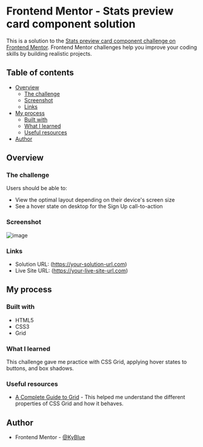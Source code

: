 # Frontend Mentor - Stats preview card component solution

This is a solution to the [Stats preview card component challenge on Frontend Mentor](https://www.frontendmentor.io/challenges/stats-preview-card-component-8JqbgoU62). Frontend Mentor challenges help you improve your coding skills by building realistic projects. 

## Table of contents

- [Overview](#overview)
  - [The challenge](#the-challenge)
  - [Screenshot](#screenshot)
  - [Links](#links)
- [My process](#my-process)
  - [Built with](#built-with)
  - [What I learned](#what-i-learned)
  - [Useful resources](#useful-resources)
- [Author](#author)

## Overview

### The challenge

Users should be able to:

- View the optimal layout depending on their device's screen size
- See a hover state on desktop for the Sign Up call-to-action

### Screenshot

![image](https://user-images.githubusercontent.com/84397950/121301393-bb332f00-c8bd-11eb-820a-25c12de0a46c.png)

### Links

- Solution URL: (https://your-solution-url.com)
- Live Site URL: (https://your-live-site-url.com)

## My process

### Built with

- HTML5
- CSS3
- Grid

### What I learned

This challenge gave me practice with CSS Grid, applying hover states to buttons, and box shadows.

### Useful resources

- [A Complete Guide to Grid](https://css-tricks.com/snippets/css/complete-guide-grid/#properties-for-the-childrengrid-items) - This helped me understand the different properties of CSS Grid and how it behaves.

## Author

- Frontend Mentor - [@KyBlue](https://www.frontendmentor.io/profile/KyBlue)

